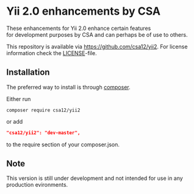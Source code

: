 Yii 2.0 enhancements by CSA
=================================

These enhancements for Yii 2.0 enhance certain features  
for development purposes by CSA and can perhaps be of use to others.

This repository is available via <https://github.com/csa12/yii2>.
For license information check the [LICENSE](LICENSE.md)-file.

Installation
------------

The preferred way to install is through [composer](http://getcomposer.org/download/).

Either run

```
composer require csa12/yii2
```

or add

```json
"csa12/yii2": "dev-master",
```

to the require section of your composer.json.


Note
----
This version is still under development and not intended for use in any production evironments.
